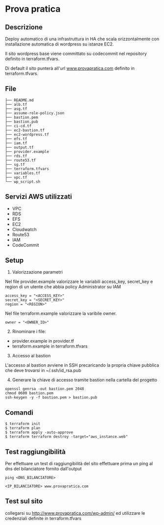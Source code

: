 # Prova pratica

## Descrizione
Deploy automatico di una infrastruttura in HA che scala orizzontalmente con installazione automatica di wordpress su istanze EC2.

Il sito wordpress base viene committato su codecommit nel repository definito in terraform.tfvars.

Di default il sito punterà all'url www.provapratica.com definito in terraform.tfvars.

## File
```
├── README.md
├── alb.tf
├── asg.tf
├── assume-role-policy.json
├── bastion.pem
├── bastion.pub
├── ci-cd.tf
├── ec2-bastion.tf
├── ec2-wordpress.tf
├── efs.tf
├── iam.tf
├── output.tf
├── provider.example
├── rds.tf
├── route53.tf
├── sg.tf
├── terraform.tfvars
├── variables.tf
├── vpc.tf
└── wp_script.sh
```

## Servizi AWS utilizzati

* VPC
* RDS
* EFS
* EC2
* Cloudwatch
* Route53
* IAM
* CodeCommit

## Setup
1. Valorizzazione parametri

Nel file provider.example valorizzare le variabili access_key, secret_key e region di un utente che abbia policy Administrator su IAM 
```
access_key = "<ACCESS_KEY>"
secret_key = "<SECRET_KEY>"
region = "<REGION>"
```

Nel file terraform.example valorizzare la varibile owner.
```
owner = "<OWNER_ID>"
```

2. Rinominare i file:
* provider.example in provider.tf 
* terraform.example in terraform.tfvars

3. Accesso al bastion

L'accesso al bastion avviene in SSH precaricando la propria chiave pubblica che deve trovarsi in ~/.ssh/id_rsa.pub

4. Generare la chiave di accesso tramite bastion nella cartella del progetto
```
openssl genrsa -out bastion.pem 2048
chmod 0600 bastion.pem
ssh-keygen -y -f bastion.pem > bastion.pub 
```

## Comandi
```
$ terraform init
$ terraform plan 
$ terraform apply -auto-approve
$ terraform terraform destroy -target="aws_instance.web"
```

## Test raggiungibilità
Per effettuare un test di raggiungibilità del sito effettuare prima un ping al dns del bilanciatore fornito dall'output
```
ping <DNS_BILANCIATORE>
```


```
<IP_BILANCIATORE> www.provapratica.com
```

## Test sul sito
collegarsi su http://www.provapratica.com/wp-admin/ ed utilizzare le credenziali definite in terraform.tfvars

